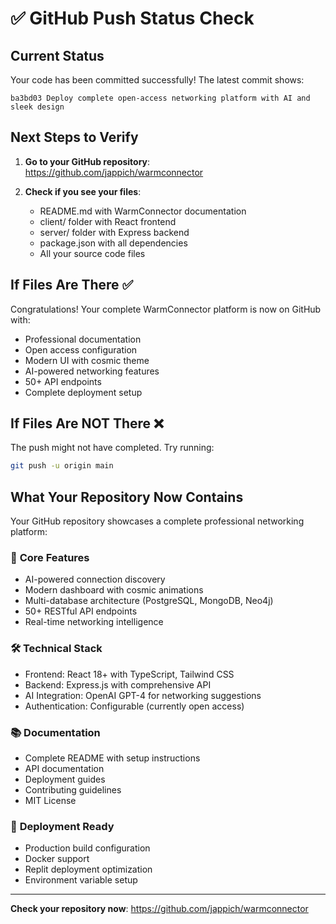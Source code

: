 # ✅ GitHub Push Status Check

## Current Status
Your code has been committed successfully! The latest commit shows:
```
ba3bd03 Deploy complete open-access networking platform with AI and sleek design
```

## Next Steps to Verify

1. **Go to your GitHub repository**: https://github.com/jappich/warmconnector

2. **Check if you see your files**:
   - README.md with WarmConnector documentation
   - client/ folder with React frontend
   - server/ folder with Express backend
   - package.json with all dependencies
   - All your source code files

## If Files Are There ✅
Congratulations! Your complete WarmConnector platform is now on GitHub with:
- Professional documentation
- Open access configuration
- Modern UI with cosmic theme
- AI-powered networking features
- 50+ API endpoints
- Complete deployment setup

## If Files Are NOT There ❌
The push might not have completed. Try running:
```bash
git push -u origin main
```

## What Your Repository Now Contains

Your GitHub repository showcases a complete professional networking platform:

### 🎯 **Core Features**
- AI-powered connection discovery
- Modern dashboard with cosmic animations
- Multi-database architecture (PostgreSQL, MongoDB, Neo4j)
- 50+ RESTful API endpoints
- Real-time networking intelligence

### 🛠 **Technical Stack**
- Frontend: React 18+ with TypeScript, Tailwind CSS
- Backend: Express.js with comprehensive API
- AI Integration: OpenAI GPT-4 for networking suggestions
- Authentication: Configurable (currently open access)

### 📚 **Documentation**
- Complete README with setup instructions
- API documentation
- Deployment guides
- Contributing guidelines
- MIT License

### 🚀 **Deployment Ready**
- Production build configuration
- Docker support
- Replit deployment optimization
- Environment variable setup

---

**Check your repository now**: https://github.com/jappich/warmconnector